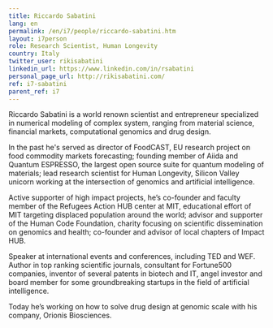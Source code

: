 ```yaml
---
title: Riccardo Sabatini
lang: en
permalink: /en/i7/people/riccardo-sabatini.htm
layout: i7person
role: Research Scientist, Human Longevity 
country: Italy
twitter_user: rikisabatini
linkedin_url: https://www.linkedin.com/in/rsabatini
personal_page_url: http://rikisabatini.com/
ref: i7-sabatini
parent_ref: i7
---
```

Riccardo Sabatini is a world renown scientist and entrepreneur specialized in numerical modeling of complex system, ranging from material science, financial markets, computational genomics and drug design.

In the past he's served as director of FoodCAST, EU research project on food commodity markets forecasting; founding member of Aiida and Quantum ESPRESSO, the largest open source suite for quantum modeling of materials; lead research scientist for Human Longevity, Silicon Valley unicorn working at the intersection of genomics and artificial intelligence.

Active supporter of high impact projects, he’s co-founder and faculty member of the Refugees Action HUB center at MIT, educational effort of MIT targeting displaced population around the world; advisor and supporter of the Human Code Foundation, charity focusing on scientific dissemination on genomics and health; co-founder and advisor of local chapters of Impact HUB.

Speaker at international events and conferences, including TED and WEF. Author in top ranking scientific journals, consultant for Fortune500 companies, inventor of several patents in biotech and IT, angel investor and board member for some groundbreaking startups in the field of artificial intelligence.

Today he’s working on how to solve drug design at genomic scale with his company, Orionis Biosciences.